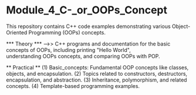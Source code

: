 # Module_4_C-_or_OOPs_Concept

This repository contains C++ code examples demonstrating various Object-Oriented Programming (OOPs) concepts.

*** Theory ***
-->> C++ programs and documentation for the basic concepts of OOPs, including printing "Hello World",  
understanding OOPs concepts, and comparing OOPs with POP.

** Practical **
(1) Basic_concepts: Fundamental OOP concepts like classes, objects, and encapsulation.
(2) Topics related to constructors, destructors, encapsulation, and abstraction.
(3) Inheritance, polymorphism, and related concepts.
(4) Template-based programming examples.
